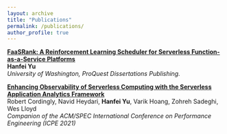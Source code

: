 ```yaml
---
layout: archive
title: "Publications"
permalink: /publications/
author_profile: true
---
```


<!-- {% if author.googlescholar %}
  You can also find my articles on <u><a href="{{author.googlescholar}}">my Google Scholar profile</a>.</u>
{% endif %}

{% include base_path %}

{% for post in site.publications reversed %}
  {% include archive-single.html %}
{% endfor %} -->

[**FaaSRank: A Reinforcement Learning Scheduler for Serverless Function-as-a-Service Platforms**](https://hanfeiyu.github.io/publications/master-thesis.md)  
**Hanfei Yu**  
*University of Washington, ProQuest Dissertations Publishing.*

[**Enhancing Observability of Serverless Computing with the Serverless Application Analytics Framework**](https://hanfeiyu.github.io/publications/icpe-tutorial-saaf.md)  
Robert Cordingly, Navid Heydari, **Hanfei Yu**, Varik Hoang, Zohreh Sadeghi, Wes Lloyd  
*Companion of the ACM/SPEC International Conference on Performance Engineering (ICPE 2021)*
